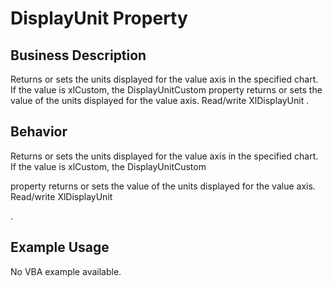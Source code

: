 # DisplayUnit Property

## Business Description
Returns or sets the units displayed for the value axis in the specified chart. If the value is xlCustom, the DisplayUnitCustom property returns or sets the value of the units displayed for the value axis. Read/write XlDisplayUnit .

## Behavior
Returns or sets the units displayed for the value axis in the specified chart. If the value is xlCustom, the DisplayUnitCustom

 property returns or sets the value of the units displayed for the value axis. Read/write XlDisplayUnit

.

## Example Usage
No VBA example available.